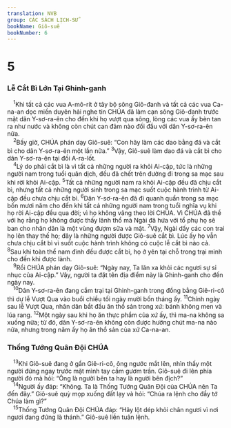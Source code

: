 ```yaml
---
translation: NVB
group: CÁC SÁCH LỊCH-SỬ
bookName: Giô-suê 
bookNumber: 6
---
```


<div class="title"><h1>5</h1><h3>Lễ Cắt Bì Lớn Tại Ghinh-ganh </h3></div>
<span class="verse gios_5_1"> <sup>1</sup>Khi tất cả các vua A-mô-rít ở tây bộ sông Giô-đanh và tất cả các vua Ca-na-an dọc miền duyên hải nghe tin CHÚA đã làm cạn sông Giô-đanh trước mặt dân Y-sơ-ra-ên cho đến khi họ vượt qua sông, lòng các vua ấy bèn tan ra như nước và không còn chút can đảm nào đối đầu với dân Y-sơ-ra-ên nữa. <br/></span>
<span class="verse gios_5_2"> <sup>2</sup>Bấy giờ, CHÚA phán dạy Giô-suê: “Con hãy làm các dao bằng đá và cắt bì cho dân Y-sơ-ra-ên một lần nữa.” </span>
<span class="verse gios_5_3"><sup>3</sup>Vậy, Giô-suê làm dao đá và cắt bì cho dân Y-sơ-ra-ên tại đồi A-ra-lốt. <br/></span>
<span class="verse gios_5_4"> <sup>4</sup>Lý do phải cắt bì là vì tất cả những người ra khỏi Ai-cập, tức là những người nam trong tuổi quân dịch, đều đã chết trên đường đi trong sa mạc sau khi rời khỏi Ai-cập. </span>
<span class="verse gios_5_5"><sup>5</sup>Tất cả những người nam ra khỏi Ai-cập đều đã chịu cắt bì, nhưng tất cả những người sinh trong sa mạc suốt cuộc hành trình từ Ai-cập đều chưa chịu cắt bì. </span>
<span class="verse gios_5_6"><sup>6</sup>Dân Y-sơ-ra-ên đã đi quanh quẩn trong sa mạc bốn mươi năm cho đến khi tất cả những người nam trong tuổi nghĩa vụ khi họ rời Ai-cập đều qua đời; vì họ không vâng theo lời CHÚA. Vì CHÚA đã thề với họ rằng họ không được thấy lãnh thổ mà Ngài đã hứa với tổ phụ họ sẽ ban cho nhân dân là một vùng đượm sữa và mật. </span>
<span class="verse gios_5_7"><sup>7</sup>Vậy, Ngài dấy các con trai họ lên thay thế họ; đây là những người được Giô-suê cắt bì. Lúc ấy họ vẫn chưa chịu cắt bì vì suốt cuộc hành trình không có cuộc lễ cắt bì nào cả. </span>
<span class="verse gios_5_8"><sup>8</sup>Sau khi toàn thể nam đinh đều được cắt bì, họ ở yên tại chỗ trong trại mình cho đến khi được lành. <br/></span>
<span class="verse gios_5_9"> <sup>9</sup>Rồi CHÚA phán dạy Giô-suê: “Ngày nay, Ta lăn xa khỏi các ngươi sự sỉ nhục của Ai-cập.” Vậy, người ta đặt tên địa điểm này là Ghinh-ganh cho đến ngày nay. <br/></span>
<span class="verse gios_5_10"> <sup>10</sup>Dân Y-sơ-ra-ên đang cắm trại tại Ghinh-ganh trong đồng bằng Giê-ri-cô thì dự lễ Vượt Qua vào buổi chiều tối ngày mười bốn tháng ấy. </span>
<span class="verse gios_5_11"><sup>11</sup>Chính ngày sau lễ Vượt Qua, nhân dân bắt đầu ăn thổ sản trong xứ: bánh không men và lúa rang. </span>
<span class="verse gios_5_12"><sup>12</sup>Một ngày sau khi họ ăn thực phẩm của xứ ấy, thì ma-na không sa xuống nữa; từ đó, dân Y-sơ-ra-ên không còn được hưởng chút ma-na nào nữa, nhưng trong năm ấy họ ăn thổ sản của xứ Ca-na-an. <br/></span>
<div class="title"><h3>Thống Tướng Quân Đội CHÚA </h3></div>
<span class="verse gios_5_13"> <sup>13</sup>Khi Giô-suê đang ở gần Giê-ri-cô, ông ngước mắt lên, nhìn thấy một người đứng ngay trước mặt mình tay cầm gươm trần. Giô-suê đi lên phía người đó mà hỏi: “Ông là người bên ta hay là người bên địch?” <br/></span>
<span class="verse gios_5_14"> <sup>14</sup>Người ấy đáp: “Không. Ta là Thống Tướng Quân Đội của CHÚA nên Ta đến đây.” Giô-suê quỳ mọp xuống đất lạy và hỏi: “Chúa ra lệnh cho đầy tớ Chúa làm gì?” <br/></span>
<span class="verse gios_5_15"> <sup>15</sup>Thống Tướng Quân Đội CHÚA đáp: “Hãy lột dép khỏi chân ngươi vì nơi ngươi đang đứng là thánh.” Giô-suê liền tuân lệnh. <br/></span>
